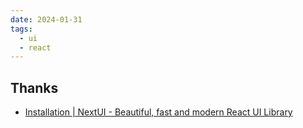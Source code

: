 ```yaml
---
date: 2024-01-31
tags:
  - ui
  - react
---
```





## Thanks

- [Installation | NextUI - Beautiful, fast and modern React UI Library](https://nextui.org/docs/guide/installation)